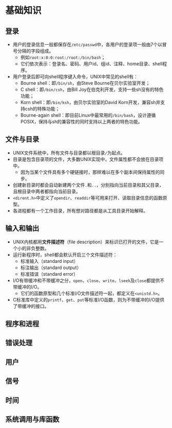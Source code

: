 # 基础知识

## 登录

- 用户的登录信息一般都保存在`/etc/passwd`中，各用户的登录项一般由7个以冒号分隔的字段组成。
  - 例如`root:x:0:0:root:/root:/bin/bash`；
  - 它们依次表示：登录名、密码、用户id、组id、注释、home目录、shell程序。
- 用户登录后即可向shell程序键入命令，UNIX中常见的shell有：
  - Bourne shell：即`/bin/sh`，由Steve Bourne在贝尔实验室开发；
  - C shell：即`/bin/csh`，由Bill Joy在伯克利开发，支持一些sh没有的特色功能；
  - Korn shell：即`/bin/ksh`，由贝尔实验室的David Korn开发，兼容sh并支持csh的特殊功能；
  - Bourne-again shell：即目前Linux中最常用的`/bin/bash`，设计遵循POSIX，保持与sh的兼容性的同时支持以上两者的特色功能。

## 文件与目录

- UNIX文件系统中，所有文件与目录都以根目录`/`为起点。
- 目录是包含目录项的文件，大多数UNIX实现中，文件属性都不会放在目录项中。
  - 因为当某个文件具有多个硬链接时，那样难以在多个副本间保持属性的同步。
- 创建新目录时都会自动新建两个文件`.`和`..`，分别指向当前目录和其父目录，且根目录中两者都指向当前目录。
- `<dirent.h>`中定义了`opendir`、`readdir`等可用来打开、读取目录信息的函数原型。
- 各进程都有一个工作目录，所有想对路径都是从工具目录开始解释。

## 输入和输出

- UNIX内核都用**文件描述符**（file description）来标识已打开的文件，它是一个小的非负整数。
- 运行新程序时，shell都会默认开启三个文件描述符：
  - 标准输入（standard input）
  - 标注输出（standard output）
  - 标准错误（standard error）
- I/O有带缓冲和不带缓冲之分，`open`、`close`、`write`、`lseek`及`close`都提供不带缓冲的I/O。
  - 它们的函数原型和几个标准I/O文件描述符一起，都定义在`<unistd.h>`。
- C标准库中定义的`printf`、`get`、`put`等标准I/O函数，则为不带缓冲的I/O提供了带缓冲的接口。

## 程序和进程



## 错误处理

## 用户

## 信号

## 时间

## 系统调用与库函数
